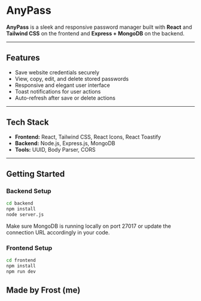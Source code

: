 # AnyPass

**AnyPass** is a sleek and responsive password manager built with **React** and **Tailwind CSS** on the frontend and **Express + MongoDB** on the backend.

---

## Features

- Save website credentials securely
- View, copy, edit, and delete stored passwords
- Responsive and elegant user interface
- Toast notifications for user actions
- Auto-refresh after save or delete actions

---

## Tech Stack

- **Frontend:** React, Tailwind CSS, React Icons, React Toastify
- **Backend:** Node.js, Express.js, MongoDB
- **Tools:** UUID, Body Parser, CORS

---

## Getting Started

### Backend Setup

```bash
cd backend
npm install
node server.js
```

Make sure MongoDB is running locally on port 27017 or update the connection URL accordingly in your code.

### Frontend Setup

```bash
cd frontend
npm install
npm run dev
```



## Made by Frost (me)
